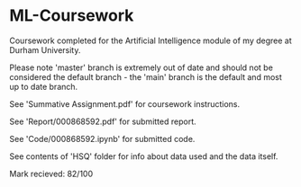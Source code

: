 # ML-Coursework

Coursework completed for the Artificial Intelligence module of my degree at Durham University.

Please note 'master' branch is extremely out of date and should not be considered the default branch - the 'main' branch is the default and most up to date branch.

See 'Summative Assignment.pdf' for coursework instructions.

See 'Report/000868592.pdf' for submitted report.

See 'Code/000868592.ipynb' for submitted code.

See contents of 'HSQ' folder for info about data used and the data itself.

Mark recieved: 82/100
